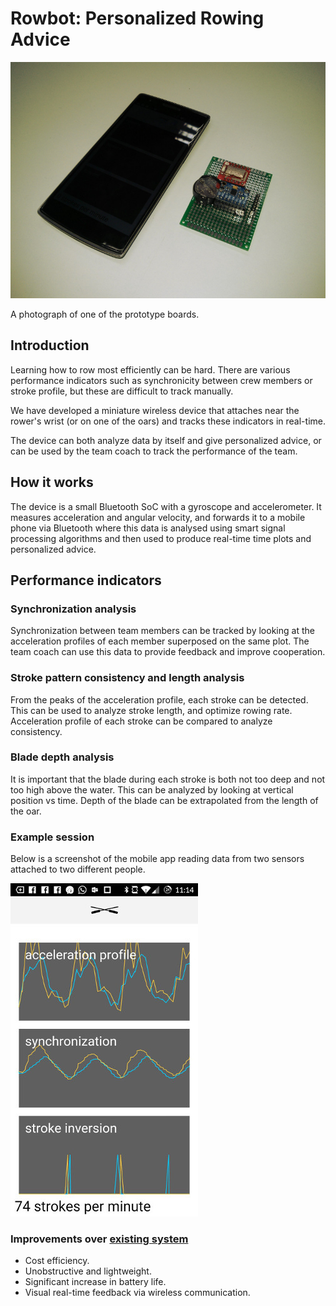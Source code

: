 # Rowbot: Personalized Rowing Advice

![Prototype app and sensor](docs/img/prototype-small.jpg "Prototype app and sensor ")

A photograph of one of the prototype boards.

## Introduction

Learning how to row most efficiently can be hard. There are various performance indicators such as synchronicity between crew members or stroke profile, but these are difficult to track manually.

We have developed a miniature wireless device that attaches near the rower's wrist (or on one of the oars) and tracks these indicators in real-time.

The device can both analyze data by itself and give personalized advice, or can be used by the team coach to track the performance of the team.

## How it works

The device is a small Bluetooth SoC with a gyroscope and accelerometer. It measures acceleration and angular velocity, and forwards it to a mobile phone via Bluetooth where this data is analysed using smart signal processing algorithms and then used to produce real-time time plots and personalized advice.

## Performance indicators

### Synchronization analysis

Synchronization between team members can be tracked by looking at the acceleration profiles of each member superposed on the same plot. The team coach can use this data to provide feedback and improve cooperation.

### Stroke pattern consistency and length analysis

From the peaks of the acceleration profile, each stroke can be detected. This can be used to analyze stroke length, and optimize rowing rate. Acceleration profile of each stroke can be compared to analyze consistency.

### Blade depth analysis

It is important that the blade during each stroke is both not too deep and not too high above the water. This can be analyzed by looking at vertical position vs time. Depth of the blade can be extrapolated from the length of the oar.

### Example session

Below is a screenshot of the mobile app reading data from two sensors attached to two different people.

![Performance indicators](docs/img/indicators-small.jpg "Performance indicators")

### Improvements over [existing system](http://dms.ife.ee.ethz.ch/index.php/attachments/single/865)

- Cost efficiency.
- Unobstructive and lightweight.
- Significant increase in battery life.
- Visual real-time feedback via wireless communication.
